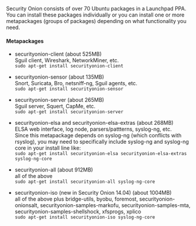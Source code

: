 Security Onion consists of over 70 Ubuntu packages in a Launchpad PPA.  You can install these packages individually or you can install one or more metapackages (groups of packages) depending on what functionality you need.

#### Metapackages ####

  * securityonion-client (about 525MB)  
Sguil client, Wireshark, NetworkMiner, etc.  
```sudo apt-get install securityonion-client```

  * securityonion-sensor (about 135MB)  
Snort, Suricata, Bro, netsniff-ng, Sguil agents, etc.  
```sudo apt-get install securityonion-sensor```

  * securityonion-server (about 265MB)  
Sguil server, Squert, CapMe, etc.  
```sudo apt-get install securityonion-server```

  * securityonion-elsa and securityonion-elsa-extras (about 268MB)  
ELSA web interface, log node, parsers/pattterns, syslog-ng, etc.  
Since this metapackage depends on syslog-ng (which conflicts with rsyslog), you may need to specifically include syslog-ng and syslog-ng core in your install line like:  
```sudo apt-get install securityonion-elsa securityonion-elsa-extras syslog-ng-core```

  * securityonion-all (about 912MB)  
all of the above  
```sudo apt-get install securityonion-all syslog-ng-core```

  * securityonion-iso (new in Security Onion 14.04) (about 1004MB)  
all of the above plus bridge-utils, byobu, foremost, securityonion-onionsalt, securityonion-samples-markofu, securityonion-samples-mta, securityonion-samples-shellshock, xfsprogs, xplico  
```sudo apt-get install securityonion-iso syslog-ng-core```